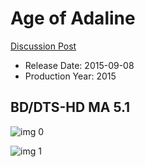 # Age of Adaline

[Discussion Post](https://www.avsforum.com/threads/bass-eq-for-filtered-movies.2995212/post-58302864)

* Release Date: 2015-09-08
* Production Year: 2015

## BD/DTS-HD MA 5.1

![img 0](https://i.imgur.com/jwbyrhf.jpg)

![img 1](https://i.imgur.com/tFqyZsD.jpg)

